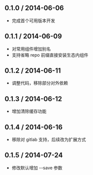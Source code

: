 0.1.0 / 2014-06-06
------------------

* 完成首个可用版本开发

0.1.1 / 2014-06-09
------------------

* 对常用组件增加别名
* 支持省略 repo 前缀直接安装生态内组件

0.1.2 / 2014-06-11
------------------

* 调整代码，移除部分对外依赖

0.1.3 / 2014-06-12
------------------

* 增加清除缓存功能

0.1.4 / 2014-06-16
------------------

* 移除对 gitlab 支持，后续改为扩展方式

0.1.5 / 2014-07-24
------------------

* 修改默认增加 --save 参数
